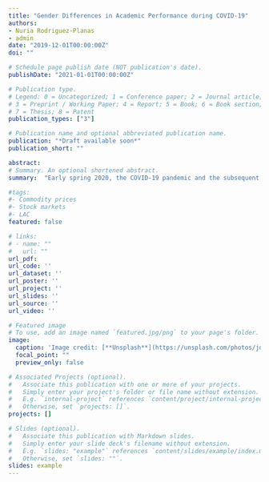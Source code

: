 ```yaml
---
title: "Gender Differences in Academic Performance during COVID-19"
authors:
- Nuria Rodriguez-Planas
- admin
date: "2019-12-01T00:00:00Z"
doi: ""

# Schedule page publish date (NOT publication's date).
publishDate: "2021-01-01T00:00:00Z"

# Publication type.
# Legend: 0 = Uncategorized; 1 = Conference paper; 2 = Journal article;
# 3 = Preprint / Working Paper; 4 = Report; 5 = Book; 6 = Book section;
# 7 = Thesis; 8 = Patent
publication_types: ["3"]

# Publication name and optional abbreviated publication name.
publication: "*Draft available soon*"
publication_short: ""

abstract:
# Summary. An optional shortened abstract.
summary:  "Early spring 2020, the COVID-19 pandemic and the subsequent shutdown of non-essential businesses disrupted the US labor market, with devastating consequences for low-wage workers and their families. As many women hold low-wage, face-to-face jobs in retail sales and hospitality, they have been harder hit than men (Bateman and Ross 2020). At the same time, since women are traditionally the primary caregivers, they have also carried a heavier load than men in the provision of childcare when schools closed, and later moved to online learning (Zamarro and Prados 2021). Juggling responsibilities at work and at home during the pandemic, many women have been forced to cut their hours or leave their jobs entirely, raising their psychological distress (Zamarro and Prados 2021). While most of the research focuses on women with family and work responsibilities, to the best of our knowledge little research has focused on the impacts of COVID-19 on women balancing college and parenthood, even though over a quarter of all undergraduates (4.8 million students) are raising dependent children, with close to three quarters (71%) being women, and two fifths (43%) being single mothers (Institute for Women’s Policy Research 2014). In this paper, we study gender disparities in the impacts of COVID-19 on academic performance and persistence of working-class urban college students raising dependent children. Using an unbalanced panel of close to 30,000 academic records spanning from the spring semester 2017 (or later if the student enrolled in college at a later date) to spring semester 2021 from 5,000 students from Queens College (QC), an urban college with a socially vulnerable and ethnically diverse student population  located in the borough of Queens in New York city, and difference-in-differences models and event study analyses with individual fixed effects, we estimate the impact of the COVID-19 pandemic on the academic performance and persistence from spring 2020 to spring 2021 of female students with dependent children relative those without dependents. Findings are compared to those of male students with and without dependent children. Preliminary findings analyzing gender disparities with difference-in-difference-in-differences and individual fixed effects suggest that mothers’ spring 2020 semester GPA was 9.5 percentage points lower than that fathers (relative to the gender gap among childless students). Mothers also dropped more credits than fathers (relative to the gender gap among childless students), but since they had enrolled in more credits to start with, there is no impact in overall credits earned. The paper also explores the mechanisms behind these findings by using the students’ responses to two rich surveys collected in summer and winter 2020. Potential mechanisms include gender disparities in: (1) childcare responsibilities and restrictions due to in-person K-12 grade education; (2) online learning; (3) changes in opportunity costs of studying due to employment losses; (4) access to emergency relief funds from the college or the government (CARES Act); (5) greater flexibility in students’ grading choices; and (6) students’ health and mental health."

#tags:
#- Commodity prices
#- Stock markets
#- LAC
featured: false

# links:
# - name: ""
#   url: ""
url_pdf: 
url_code: ''
url_dataset: ''
url_poster: ''
url_project: ''
url_slides: ''
url_source: ''
url_video: ''

# Featured image
# To use, add an image named `featured.jpg/png` to your page's folder. 
image:
  caption: 'Image credit: [**Unsplash**](https://unsplash.com/photos/jdD8gXaTZsc)'
  focal_point: ""
  preview_only: false

# Associated Projects (optional).
#   Associate this publication with one or more of your projects.
#   Simply enter your project's folder or file name without extension.
#   E.g. `internal-project` references `content/project/internal-project/index.md`.
#   Otherwise, set `projects: []`.
projects: []

# Slides (optional).
#   Associate this publication with Markdown slides.
#   Simply enter your slide deck's filename without extension.
#   E.g. `slides: "example"` references `content/slides/example/index.md`.
#   Otherwise, set `slides: ""`.
slides: example
---
```

